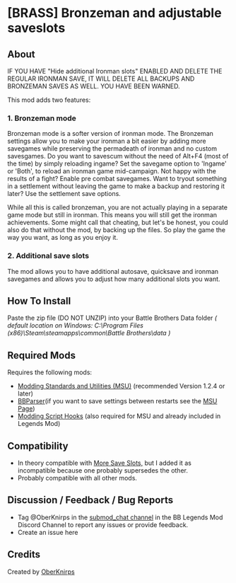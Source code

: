 # [BRASS] Bronzeman and adjustable saveslots
## About
IF YOU HAVE "Hide additional Ironman slots" ENABLED AND DELETE THE REGULAR 
IRONMAN SAVE, IT WILL DELETE ALL BACKUPS AND BRONZEMAN SAVES AS WELL. YOU HAVE BEEN WARNED.

This mod adds two features:
### 1. Bronzeman mode
Bronzeman mode is a softer version of ironman mode. The Bronzeman settings 
allow you to make your ironman a bit easier by adding more savegames while preserving 
the permadeath of ironman and no custom savesgames. Do you want to savescum without 
the need of Alt+F4 (most of the time) by simply reloading ingame? Set the savegame 
option to 'Ingame' or 'Both', to reload an ironman game mid-campaign. Not happy with the results 
of a fight? Enable pre combat savegames. Want to tryout something in a settlement 
without leaving the game to make a backup and restoring it later? Use the settlement save options.

While all this is called bronzeman, you are not actually playing in a separate 
game mode but still in ironman. This means you will still get the ironman 
achievements. Some might call that cheating, but let's be honest, you could also do that
without the mod, by backing up the files. So play the game the way you want, as long as you enjoy it.

### 2. Additional save slots
The mod allows you to have additional autosave, quicksave and ironman savegames and 
allows you to adjust how many additional slots you want.

## How To Install
Paste the zip file (DO NOT UNZIP) into your Battle Brothers Data folder *( default location on Windows: C:\Program Files (x86)\Steam\steamapps\common\Battle Brothers\data )*

## Required Mods
Requires the following mods:
- [Modding Standards and Utilities (MSU)](https://www.nexusmods.com/battlebrothers/mods/479) (recommended Version 1.2.4 or later)
- [BBParser](https://www.nexusmods.com/battlebrothers/mods/479?tab=files)(if you want to save settings between restarts see the [MSU Page](https://www.nexusmods.com/battlebrothers/mods/479?tab=description))
- [Modding Script Hooks](https://www.nexusmods.com/battlebrothers/mods/42) (also required for MSU and already included in Legends Mod)

## Compatibility 
- In theory compatible with [More Save Slots,](https://www.nexusmods.com/battlebrothers/mods/389)
but I added it as incompatible because one probably supersedes the other.
- Probably compatible with all other mods.

## Discussion / Feedback / Bug Reports
- Tag @OberKnirps in the [submod_chat channel](https://discord.com/channels/547043336465154049/616566479306883073) in the BB Legends Mod Discord Channel to report any issues or provide feedback.
- Create an issue here

## Credits
Created by [OberKnirps](https://github.com/OberKnirps)
